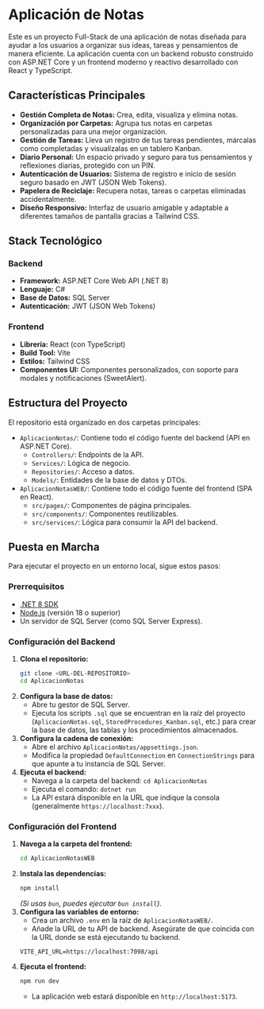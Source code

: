 # Aplicación de Notas

Este es un proyecto Full-Stack de una aplicación de notas diseñada para ayudar a los usuarios a organizar sus ideas, tareas y pensamientos de manera eficiente. La aplicación cuenta con un backend robusto construido con ASP.NET Core y un frontend moderno y reactivo desarrollado con React y TypeScript.

## Características Principales

- **Gestión Completa de Notas:** Crea, edita, visualiza y elimina notas.
- **Organización por Carpetas:** Agrupa tus notas en carpetas personalizadas para una mejor organización.
- **Gestión de Tareas:** Lleva un registro de tus tareas pendientes, márcalas como completadas y visualízalas en un tablero Kanban.
- **Diario Personal:** Un espacio privado y seguro para tus pensamientos y reflexiones diarias, protegido con un PIN.
- **Autenticación de Usuarios:** Sistema de registro e inicio de sesión seguro basado en JWT (JSON Web Tokens).
- **Papelera de Reciclaje:** Recupera notas, tareas o carpetas eliminadas accidentalmente.
- **Diseño Responsivo:** Interfaz de usuario amigable y adaptable a diferentes tamaños de pantalla gracias a Tailwind CSS.

## Stack Tecnológico

### Backend
- **Framework:** ASP.NET Core Web API (.NET 8)
- **Lenguaje:** C#
- **Base de Datos:** SQL Server
- **Autenticación:** JWT (JSON Web Tokens)

### Frontend
- **Librería:** React (con TypeScript)
- **Build Tool:** Vite
- **Estilos:** Tailwind CSS
- **Componentes UI:** Componentes personalizados, con soporte para modales y notificaciones (SweetAlert).

## Estructura del Proyecto

El repositorio está organizado en dos carpetas principales:

- `AplicacionNotas/`: Contiene todo el código fuente del backend (API en ASP.NET Core).
  - `Controllers/`: Endpoints de la API.
  - `Services/`: Lógica de negocio.
  - `Repositories/`: Acceso a datos.
  - `Models/`: Entidades de la base de datos y DTOs.
- `AplicacionNotasWEB/`: Contiene todo el código fuente del frontend (SPA en React).
  - `src/pages/`: Componentes de página principales.
  - `src/components/`: Componentes reutilizables.
  - `src/services/`: Lógica para consumir la API del backend.

## Puesta en Marcha

Para ejecutar el proyecto en un entorno local, sigue estos pasos:

### Prerrequisitos
- [.NET 8 SDK](https://dotnet.microsoft.com/download/dotnet/8.0)
- [Node.js](https://nodejs.org/) (versión 18 o superior)
- Un servidor de SQL Server (como SQL Server Express).

### Configuración del Backend

1.  **Clona el repositorio:**
    ```bash
    git clone <URL-DEL-REPOSITORIO>
    cd AplicacionNotas
    ```
2.  **Configura la base de datos:**
    - Abre tu gestor de SQL Server.
    - Ejecuta los scripts `.sql` que se encuentran en la raíz del proyecto (`AplicacionNotas.sql`, `StoredProcedures_Kanban.sql`, etc.) para crear la base de datos, las tablas y los procedimientos almacenados.
3.  **Configura la cadena de conexión:**
    - Abre el archivo `AplicacionNotas/appsettings.json`.
    - Modifica la propiedad `DefaultConnection` en `ConnectionStrings` para que apunte a tu instancia de SQL Server.
4.  **Ejecuta el backend:**
    - Navega a la carpeta del backend: `cd AplicacionNotas`
    - Ejecuta el comando: `dotnet run`
    - La API estará disponible en la URL que indique la consola (generalmente `https://localhost:7xxx`).

### Configuración del Frontend

1.  **Navega a la carpeta del frontend:**
    ```bash
    cd AplicacionNotasWEB
    ```
2.  **Instala las dependencias:**
    ```bash
    npm install
    ```
    *(Si usas `bun`, puedes ejecutar `bun install`)*.
3.  **Configura las variables de entorno:**
    - Crea un archivo `.env` en la raíz de `AplicacionNotasWEB/`.
    - Añade la URL de tu API de backend. Asegúrate de que coincida con la URL donde se está ejecutando tu backend.
    ```
    VITE_API_URL=https://localhost:7098/api
    ```
4.  **Ejecuta el frontend:**
    ```bash
    npm run dev
    ```
    - La aplicación web estará disponible en `http://localhost:5173`.
